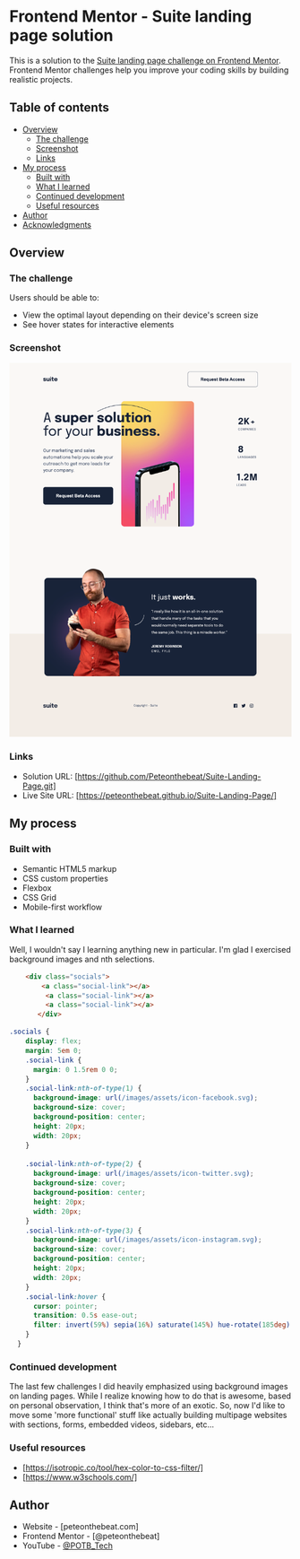 # Frontend Mentor - Suite landing page solution

This is a solution to the [Suite landing page challenge on Frontend Mentor](https://www.frontendmentor.io/challenges/suite-landing-page-tj_eaU-Ra). Frontend Mentor challenges help you improve your coding skills by building realistic projects.

## Table of contents

- [Overview](#overview)
  - [The challenge](#the-challenge)
  - [Screenshot](#screenshot)
  - [Links](#links)
- [My process](#my-process)
  - [Built with](#built-with)
  - [What I learned](#what-i-learned)
  - [Continued development](#continued-development)
  - [Useful resources](#useful-resources)
- [Author](#author)
- [Acknowledgments](#acknowledgments)



## Overview

### The challenge

Users should be able to:

- View the optimal layout depending on their device's screen size
- See hover states for interactive elements

### Screenshot

![](./screenshot.png)

### Links

- Solution URL: [https://github.com/Peteonthebeat/Suite-Landing-Page.git]
- Live Site URL: [https://peteonthebeat.github.io/Suite-Landing-Page/]

## My process

### Built with

- Semantic HTML5 markup
- CSS custom properties
- Flexbox
- CSS Grid
- Mobile-first workflow

### What I learned

Well, I wouldn't say I learning anything new in particular. I'm glad I exercised background images and nth selections.


```html
    <div class="socials">
        <a class="social-link"></a>
         <a class="social-link"></a>
         <a class="social-link"></a>
       </div>
```

```css
.socials {
    display: flex;
    margin: 5em 0;
    .social-link {
      margin: 0 1.5rem 0 0;
    }
    .social-link:nth-of-type(1) {
      background-image: url(/images/assets/icon-facebook.svg);
      background-size: cover;
      background-position: center;
      height: 20px;
      width: 20px;
    }

    .social-link:nth-of-type(2) {
      background-image: url(/images/assets/icon-twitter.svg);
      background-size: cover;
      background-position: center;
      height: 20px;
      width: 20px;
    }
    .social-link:nth-of-type(3) {
      background-image: url(/images/assets/icon-instagram.svg);
      background-size: cover;
      background-position: center;
      height: 20px;
      width: 20px;
    }
    .social-link:hover {
      cursor: pointer;
      transition: 0.5s ease-out;
      filter: invert(59%) sepia(16%) saturate(145%) hue-rotate(185deg) brightness(88%) contrast(83%);
    }
  }
```

### Continued development

The last few challenges I did heavily emphasized using background images on landing pages. While I realize knowing how to do that is awesome, based on personal observation, I think that's more of an exotic. So, now I'd like to move some 'more functional' stuff like actually building multipage websites with sections, forms, embedded videos, sidebars, etc...


### Useful resources

- [https://isotropic.co/tool/hex-color-to-css-filter/]
- [https://www.w3schools.com/]

## Author

- Website - [peteonthebeat.com]
- Frontend Mentor - [@peteonthebeat]
- YouTube - [@POTB_Tech](https://www.youtube.com/channel/UCLwFWrYji6b5UcHQ7o4BEvg)
